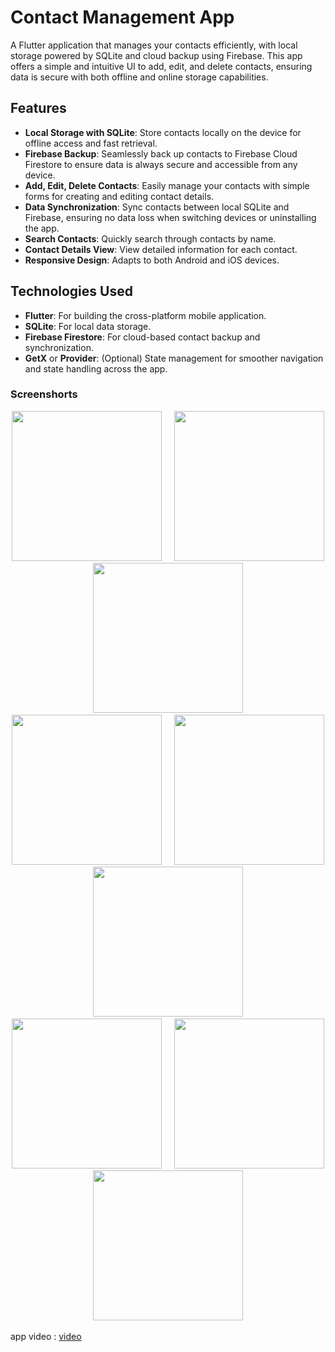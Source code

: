 

# Contact Management App

A Flutter application that manages your contacts efficiently, with local storage powered by SQLite and cloud backup using Firebase. This app offers a simple and intuitive UI to add, edit, and delete contacts, ensuring data is secure with both offline and online storage capabilities.

## Features

- **Local Storage with SQLite**: Store contacts locally on the device for offline access and fast retrieval.
- **Firebase Backup**: Seamlessly back up contacts to Firebase Cloud Firestore to ensure data is always secure and accessible from any device.
- **Add, Edit, Delete Contacts**: Easily manage your contacts with simple forms for creating and editing contact details.
- **Data Synchronization**: Sync contacts between local SQLite and Firebase, ensuring no data loss when switching devices or uninstalling the app.
- **Search Contacts**: Quickly search through contacts by name.
- **Contact Details View**: View detailed information for each contact.
- **Responsive Design**: Adapts to both Android and iOS devices.

## Technologies Used

- **Flutter**: For building the cross-platform mobile application.
- **SQLite**: For local data storage.
- **Firebase Firestore**: For cloud-based contact backup and synchronization.
- **GetX** or **Provider**: (Optional) State management for smoother navigation and state handling across the app.

### Screenshorts

<p align ='center'>
  <img src='https://github.com/user-attachments/assets/87a125a7-9be6-44a5-b98f-73f9e08ef8c4' width=240> &nbsp;&nbsp;&nbsp;
  <img src='https://github.com/user-attachments/assets/deae56a8-289c-4acb-bcc5-95e960c95c98' width=240> &nbsp;&nbsp;&nbsp;
  <img src='https://github.com/user-attachments/assets/efba814d-c16c-4d10-9730-b13198dc7c1f' width=240> &nbsp;&nbsp;&nbsp;
  <img src='https://github.com/user-attachments/assets/d943086f-8f68-4eb6-97ff-c77e7083fc60' width=240> &nbsp;&nbsp;&nbsp;
  <img src='https://github.com/user-attachments/assets/a3d170fe-dfb2-4a45-84a6-c302444e4219' width=240> &nbsp;&nbsp;&nbsp;
  <img src='https://github.com/user-attachments/assets/a22f9ddd-71ea-4d84-a5bf-1ccb97eede0e' width=240> &nbsp;&nbsp;&nbsp;
  <img src='https://github.com/user-attachments/assets/75e1b775-546a-4a98-8134-dd98b5c1c069' width=240> &nbsp;&nbsp;&nbsp;
  <img src='https://github.com/user-attachments/assets/d12c5f22-3ef6-4827-9fca-fa0e35e54a49' width=240> &nbsp;&nbsp;&nbsp;
  <img src='https://github.com/user-attachments/assets/25033100-5e79-4e79-8e8a-7b1ed5274485' width=240> &nbsp;&nbsp;&nbsp;
</p>

app video : [video](https://drive.google.com/file/d/16fO2k2BNQW05jzgvBDCviBnp3E1Zx2jJ/view?usp=sharing)
